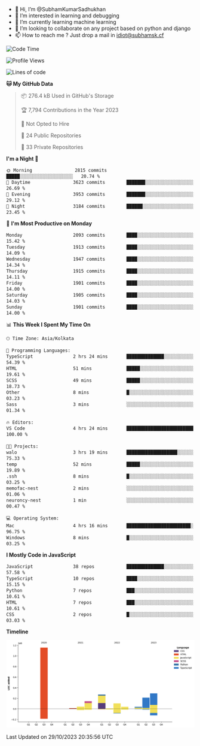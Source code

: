 - 👋 Hi, I’m @SubhamKumarSadhukhan
- 👀 I’m interested in learning and debugging
- 🌱 I’m currently learning machine learning
- 💞️ I’m looking to collaborate on any project based on python and django
- 📫 How to reach me ?
      Just drop a mail in idiot@subhamsk.cf

<!---
SubhamKumarSadhukhan/SubhamKumarSadhukhan is a ✨ special ✨ repository because its `README.md` (this file) appears on your GitHub profile.
You can click the Preview link to take a look at your changes.
--->


<!--START_SECTION:waka-->
![Code Time](http://img.shields.io/badge/Code%20Time-1%2C602%20hrs%2049%20mins-blue)

![Profile Views](http://img.shields.io/badge/Profile%20Views-2-blue)

![Lines of code](https://img.shields.io/badge/From%20Hello%20World%20I%27ve%20Written-2.3%20million%20lines%20of%20code-blue)

**🐱 My GitHub Data** 

> 📦 276.4 kB Used in GitHub's Storage 
 > 
> 🏆 7,794 Contributions in the Year 2023
 > 
> 🚫 Not Opted to Hire
 > 
> 📜 24 Public Repositories 
 > 
> 🔑 33 Private Repositories 
 > 
**I'm a Night 🦉** 

```text
🌞 Morning                2815 commits        █████░░░░░░░░░░░░░░░░░░░░   20.74 % 
🌆 Daytime                3623 commits        ███████░░░░░░░░░░░░░░░░░░   26.69 % 
🌃 Evening                3953 commits        ███████░░░░░░░░░░░░░░░░░░   29.12 % 
🌙 Night                  3184 commits        ██████░░░░░░░░░░░░░░░░░░░   23.45 % 
```
📅 **I'm Most Productive on Monday** 

```text
Monday                   2093 commits        ████░░░░░░░░░░░░░░░░░░░░░   15.42 % 
Tuesday                  1913 commits        ████░░░░░░░░░░░░░░░░░░░░░   14.09 % 
Wednesday                1947 commits        ████░░░░░░░░░░░░░░░░░░░░░   14.34 % 
Thursday                 1915 commits        ████░░░░░░░░░░░░░░░░░░░░░   14.11 % 
Friday                   1901 commits        ████░░░░░░░░░░░░░░░░░░░░░   14.00 % 
Saturday                 1905 commits        ████░░░░░░░░░░░░░░░░░░░░░   14.03 % 
Sunday                   1901 commits        ████░░░░░░░░░░░░░░░░░░░░░   14.00 % 
```


📊 **This Week I Spent My Time On** 

```text
🕑︎ Time Zone: Asia/Kolkata

💬 Programming Languages: 
TypeScript               2 hrs 24 mins       ██████████████░░░░░░░░░░░   54.39 % 
HTML                     51 mins             █████░░░░░░░░░░░░░░░░░░░░   19.61 % 
SCSS                     49 mins             █████░░░░░░░░░░░░░░░░░░░░   18.73 % 
Other                    8 mins              █░░░░░░░░░░░░░░░░░░░░░░░░   03.23 % 
Sass                     3 mins              ░░░░░░░░░░░░░░░░░░░░░░░░░   01.34 % 

🔥 Editors: 
VS Code                  4 hrs 24 mins       █████████████████████████   100.00 % 

🐱‍💻 Projects: 
walo                     3 hrs 19 mins       ███████████████████░░░░░░   75.33 % 
temp                     52 mins             █████░░░░░░░░░░░░░░░░░░░░   19.89 % 
.ssh                     8 mins              █░░░░░░░░░░░░░░░░░░░░░░░░   03.25 % 
memofac-nest             2 mins              ░░░░░░░░░░░░░░░░░░░░░░░░░   01.06 % 
neuroncy-nest            1 min               ░░░░░░░░░░░░░░░░░░░░░░░░░   00.47 % 

💻 Operating System: 
Mac                      4 hrs 16 mins       ████████████████████████░   96.75 % 
Windows                  8 mins              █░░░░░░░░░░░░░░░░░░░░░░░░   03.25 % 
```

**I Mostly Code in JavaScript** 

```text
JavaScript               38 repos            ██████████████░░░░░░░░░░░   57.58 % 
TypeScript               10 repos            ████░░░░░░░░░░░░░░░░░░░░░   15.15 % 
Python                   7 repos             ███░░░░░░░░░░░░░░░░░░░░░░   10.61 % 
HTML                     7 repos             ███░░░░░░░░░░░░░░░░░░░░░░   10.61 % 
CSS                      2 repos             █░░░░░░░░░░░░░░░░░░░░░░░░   03.03 % 
```



**Timeline**

![Lines of Code chart](https://raw.githubusercontent.com/SubhamKumarSadhukhan/SubhamKumarSadhukhan/main/assets/bar_graph.png)


 Last Updated on 29/10/2023 20:35:56 UTC
<!--END_SECTION:waka-->

